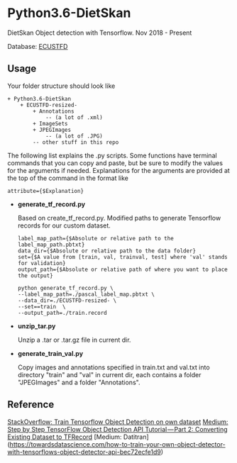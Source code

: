 # Python3.6-DietSkan
DietSkan Object detection with Tensorflow. Nov 2018 - Present

Database: [ECUSTFD](https://github.com/Liang-yc/ECUSTFD-resized)

## Usage
Your folder structure should look like
```
+ Python3.6-DietSkan
	+ ECUSTFD-resized-
		+ Annotations
			-- (a lot of .xml)
		+ ImageSets
		+ JPEGImages
			-- (a lot of .JPG)
		-- other stuff in this repo
```

The following list explains the .py scripts. Some functions have terminal commands that you can copy and paste, but be sure to modify the values for the arguments if needed. Explanations for the arguments are provided at the top of the command in the format like
``` 
attribute={$Explanation}
```
- **generate_tf_record.py**

	Based on create_tf_record.py. Modified paths to generate Tensorflow records for our custom dataset.
	``` terminal
	label_map_path={$Absolute or relative path to the label_map_path.pbtxt}
	data_dir={$Absolute or relative path to the data folder}
	set={$A value from [train, val, trainval, test] where 'val' stands for validation}
	output_path={$Absolute or relative path of where you want to place the output}
	
	python generate_tf_record.py \
	--label_map_path=./pascal_label_map.pbtxt \
	--data_dir=./ECUSTFD-resized- \
	--set==train  \
	--output_path=./train.record
	```

- **unzip_tar.py**
  
	 Unzip a .tar or .tar.gz file in current dir.
  
- **generate_train_val.py**

	 Copy images and annotations specified in train.txt and val.txt into directory "train" and "val" in current dir, each contains a folder "JPEGImages" and a folder "Annotations".

## Reference
  [StackOverflow: Train Tensorflow Object Detection on own dataset](https://stackoverflow.com/questions/44973184/train-tensorflow-object-detection-on-own-dataset?noredirect=1&lq=1)
  [Medium: Step by Step TensorFlow Object Detection API Tutorial — Part 2: Converting Existing Dataset to TFRecord](https://medium.com/@WuStangDan/step-by-step-tensorflow-object-detection-api-tutorial-part-2-converting-dataset-to-tfrecord-47f24be9248d)
  [Medium: Datitran] (https://towardsdatascience.com/how-to-train-your-own-object-detector-with-tensorflows-object-detector-api-bec72ecfe1d9)
